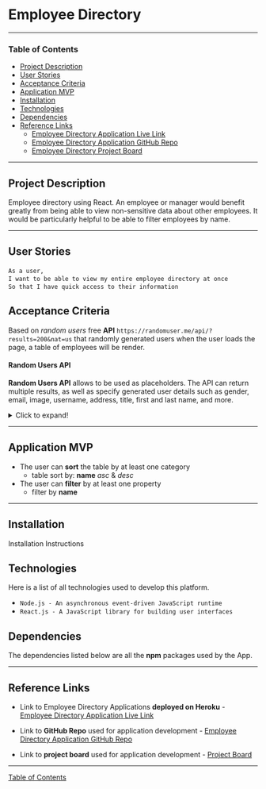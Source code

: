 # Employee Directory

---

### Table of Contents

- [Project Description](#project-description)
- [User Stories](#user-stories)
- [Acceptance Criteria](#acceptance-criteria)
- [Application MVP](#application-mvp)
- [Installation](#installation)
- [Technologies](#technologies)
- [Dependencies](#depencencies)
- [Reference Links](#reference-links)
  - [Employee Directory Application Live Link](https://employee-directory-platform.herokuapp.com/)
  - [Employee Directory Application GitHub Repo](https://github.com/ystamaritq/employee-directory)
  - [Employee Directory Project Board](https://github.com/ystamaritq/employee-directory/projects/1)

---

## Project Description

Employee directory using React. An employee or manager would benefit greatly from being able to view non-sensitive data about other employees. It would be particularly helpful to be able to filter employees by name.

---

## User Stories

```
As a user,
I want to be able to view my entire employee directory at once
So that I have quick access to their information

```

## Acceptance Criteria

Based on _random users_ free **API** `https://randomuser.me/api/?results=200&nat=us` that randomly generated users when the user loads the page, a table of employees will be render.

#### Random Users API

**Random Users API** allows to be used as placeholders. The API can return multiple results, as well as specify generated user details such as gender, email, image, username, address, title, first and last name, and more.

<details>
  <summary>Click to expand!</summary>
<img src="./images/users.png" width = "400px">
</details>

---

## Application MVP

- The user can **sort** the table by at least one category
  - table sort by: **name** _asc_ & _desc_
- The user can **filter** by at least one property
  - filter by **name**

---

## Installation

Installation Instructions

## Technologies

Here is a list of all technologies used to develop this platform.

- `Node.js - An asynchronous event-driven JavaScript runtime`
- `React.js - A JavaScript library for building user interfaces`

## Dependencies

The dependencies listed below are all the **npm** packages used by the App.

---

## Reference Links

- Link to Employee Directory Applications **deployed on Heroku** - [Employee Directory Application Live Link](https://employee-directory-platform.herokuapp.com/)

- Link to **GitHub Repo** used for application development - [Employee Directory Application GitHub Repo](https://github.com/ystamaritq/employee-directory)

- Link to **project board** used for application development - [Project Board](https://github.com/ystamaritq/employee-directory/projects/1)

---

[Table of Contents](#table-of-contents)
